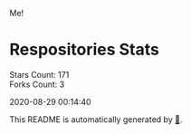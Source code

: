 Me!

# Respositories Stats
Stars Count: 171  
Forks Count: 3

2020-08-29 00:14:40  

This README is automatically generated by [🐰](https://github.com/rnitta/rnitta).
